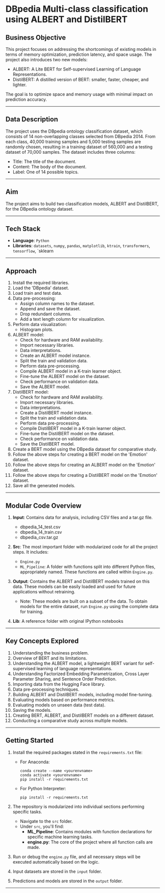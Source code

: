 # DBpedia Multi-class classification using ALBERT and DistilBERT

## Business Objective
This project focuses on addressing the shortcomings of existing models in terms of memory optimization, prediction latency, and space usage. The project also introduces two new models:
- ALBERT: A Lite BERT for Self-supervised Learning of Language Representations.
- DistilBERT: A distilled version of BERT: smaller, faster, cheaper, and lighter. 

The goal is to optimize space and memory usage with minimal impact on prediction accuracy.

---

## Data Description
The project uses the DBpedia ontology classification dataset, which consists of 14 non-overlapping classes selected from DBpedia 2014. From each class, 40,000 training samples and 5,000 testing samples are randomly chosen, resulting in a training dataset of 560,000 and a testing dataset of 70,000 samples. The dataset includes three columns:
- Title: The title of the document.
- Content: The body of the document.
- Label: One of 14 possible topics.

---

## Aim
The project aims to build two classification models, ALBERT and DistilBERT, for the DBpedia ontology dataset.

---

## Tech Stack
- **Language**: `Python`
- **Libraries**: `datasets`, `numpy`, `pandas`, `matplotlib`, `ktrain`, `transformers`, `tensorflow`, `sklearn

---

## Approach
1. Install the required libraries.
2. Load the 'DBpedia' dataset.
3. Load train and test data.
4. Data pre-processing:
   - Assign column names to the dataset.
   - Append and save the dataset.
   - Drop redundant columns.
   - Add a text length column for visualization.
5. Perform data visualization:
   - Histogram plots.
6. ALBERT model:
   - Check for hardware and RAM availability.
   - Import necessary libraries.
   - Data interpretations.
   - Create an ALBERT model instance.
   - Split the train and validation data.
   - Perform data pre-processing.
   - Compile ALBERT model in a K-train learner object.
   - Fine-tune the ALBERT model on the dataset.
   - Check performance on validation data.
   - Save the ALBERT model.
7. DistilBERT model:
   - Check for hardware and RAM availability.
   - Import necessary libraries.
   - Data interpretations.
   - Create a DistilBERT model instance.
   - Split the train and validation data.
   - Perform data pre-processing.
   - Compile DistilBERT model in a K-train learner object.
   - Fine-tune the DistilBERT model on the dataset.
   - Check performance on validation data.
   - Save the DistilBERT model.
8. Create a BERT model using the DBpedia dataset for comparative study.
9. Follow the above steps for creating a BERT model on the 'Emotion' dataset.
10. Follow the above steps for creating an ALBERT model on the 'Emotion' dataset.
11. Follow the above steps for creating a DistilBERT model on the 'Emotion' dataset.
12. Save all the generated models.

---

## Modular Code Overview

1. **Input**: Contains data for analysis, including CSV files and a tar.gz file.
   - dbpedia_14_test.csv
   - dbpedia_14_train.csv
   - dbpedia_csv.tar.gz

2. **Src**: The most important folder with modularized code for all the project steps. It includes:
   - `Engine.py`
   - `ML_Pipeline`: A folder with functions split into different Python files, appropriately named. These functions are called within `Engine.py`.

3. **Output**: Contains the ALBERT and DistilBERT models trained on this data. These models can be easily loaded and used for future applications without retraining.
   - Note: These models are built on a subset of the data. To obtain models for the entire dataset, run `Engine.py` using the complete data for training.

1. **Lib**: A reference folder with original IPython notebooks

---

## Key Concepts Explored

1. Understanding the business problem.
2. Overview of BERT and its limitations.
3. Understanding the ALBERT model, a lightweight BERT variant for self-supervised learning of language representations.
4. Understanding Factorized Embedding Parametrization, Cross Layer Parameter Sharing, and Sentence Order Prediction.
5. Importing data from the Hugging Face library.
6. Data pre-processing techniques.
7. Building ALBERT and DistilBERT models, including model fine-tuning.
8. Evaluating models based on performance metrics.
9. Evaluating models on unseen data (test data).
10. Saving the models.
11. Creating BERT, ALBERT, and DistilBERT models on a different dataset.
12. Conducting a comparative study across multiple models.

---

## Getting Started

1. Install the required packages stated in the `requirements.txt` file:
   - For Anaconda:
     ```shell
     conda create --name <yourenvname>
     conda activate <yourenvname>
     pip install -r requirements.txt
     ```
   - For Python Interpreter:
     ```shell
     pip install -r requirements.txt
     ```

2. The repository is modularized into individual sections performing specific tasks.
   - Navigate to the `src` folder.
   - Under `src`, you'll find:
     - **ML_Pipeline**: Contains modules with function declarations for specific machine learning tasks.
     - **engine.py**: The core of the project where all function calls are made.

3. Run or debug the `engine.py` file, and all necessary steps will be executed automatically based on the logic.

4. Input datasets are stored in the `input` folder.

5. Predictions and models are stored in the `output` folder.

---